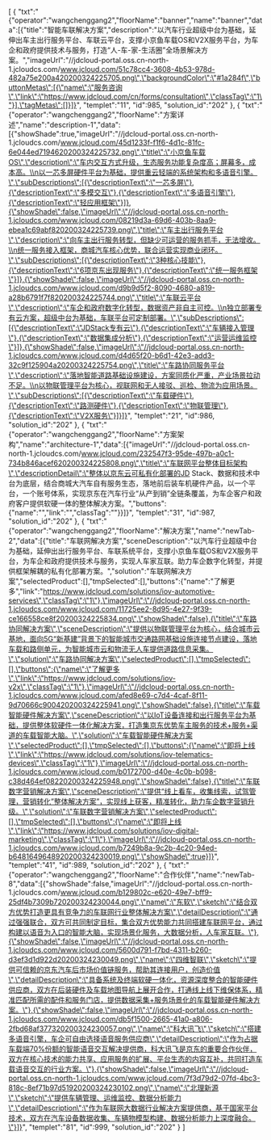 [
	{
		"txt":"{\"operator\":\"wangchenggang2\",\"floorName\":\"banner\",\"name\":\"banner\",\"data\":[{\"title\":\"智能车联解决方案\",\"description\":\"以汽车行业超级中台为基础，延伸出车主出行服务平台、车联云平台，支撑小京鱼车载OS和V2X服务平台，为车企和政府提供技术与服务，打造“人-车-家-生活圈”全场景解决方案。\",\"imageUrl\":\"//jdcloud-portal.oss.cn-north-1.jcloudcs.com/www.jcloud.com/51c78cc4-3608-4b53-978d-482a75e200a420200324225705.png\",\"backgroundColor\":\"#1a284f\",\"buttonMetas\":[{\"name\":\"服务咨询\",\"link\":\"https://www.jdcloud.com/cn/forms/consultation\",\"classTag\":\"1\"}],\"tagMetas\":[]}]}",
		"templet":"11",
		"id":985,
		"solution_id":"202"
	},
	{
		"txt":"{\"operator\":\"wangchenggang2\",\"floorName\":\"方案详述\",\"name\":\"description-1\",\"data\":[{\"showShade\":true,\"imageUrl\":\"//jdcloud-portal.oss.cn-north-1.jcloudcs.com/www.jcloud.com/45d1233f-f1f6-4d1c-81fc-6e044ed7194620200324225732.png\",\"title\":\"小京鱼车载OS\",\"description\":\"车内交互方式升级，生态服务功能复杂度高；屏幕多，成本高。\\n以一芯多屏硬件平台为基础，提供重云轻端的系统架构和多语音引擎。\",\"subDescriptions\":[{\"descriptionText\":\"一芯多屏\"},{\"descriptionText\":\"多模交互\"},{\"descriptionText\":\"多语音引擎\"},{\"descriptionText\":\"轻应用框架\"}]},{\"showShade\":false,\"imageUrl\":\"//jdcloud-portal.oss.cn-north-1.jcloudcs.com/www.jcloud.com/08219d3a-69d6-403b-8aa9-ebea1c69abf820200324225739.png\",\"title\":\"车主出行服务平台\",\"description\":\"向车主出行服务转型，但缺少可运营的服务抓手，无法增收。\\n统一服务接入框架，商城汽车核心优势，联合运营实现商业闭环。\",\"subDescriptions\":[{\"descriptionText\":\"3种核心技能\"},{\"descriptionText\":\"6项京东出现服务\"},{\"descriptionText\":\"统一服务框架\"}]},{\"showShade\":false,\"imageUrl\":\"//jdcloud-portal.oss.cn-north-1.jcloudcs.com/www.jcloud.com/d9b9d5f2-8090-4680-a819-a28b6791f7f820200324225744.png\",\"title\":\"车联云平台\",\"description\":\"车企和政府数字化转型，数据资产非自主可控。\\n独立部署专有云方案，超级中台为基础，车联平台可定制部署。\",\"subDescriptions\":[{\"descriptionText\":\"JDStack专有云\"},{\"descriptionText\":\"车辆接入管理\"},{\"descriptionText\":\"数据集成分析\"},{\"descriptionText\":\"运营运维监控\"}]},{\"showShade\":false,\"imageUrl\":\"//jdcloud-portal.oss.cn-north-1.jcloudcs.com/www.jcloud.com/d4d65f20-b6d1-42e3-add3-32c9f125904a20200324225754.png\",\"title\":\"车路协同服务平台\",\"description\":\"落地智能道路基础设施建设，方案同质化严重，产业场景拉动不足。\\n以物联管理平台为核心，视联网和无人接驳、巡检、物流为应用场景。\",\"subDescriptions\":[{\"descriptionText\":\"车载硬件\"},{\"descriptionText\":\"路测硬件\"},{\"descriptionText\":\"物联管理\"},{\"descriptionText\":\"V2X服务\"}]}]}",
		"templet":"21",
		"id":986,
		"solution_id":"202"
	},
	{
		"txt":"{\"operator\":\"wangchenggang2\",\"floorName\":\"方案架构\",\"name\":\"architecture-1\",\"data\":[{\"imageUrl\":\"//jdcloud-portal.oss.cn-north-1.jcloudcs.com/www.jcloud.com/232547f3-95de-497b-a0c1-734b846acef620200324225808.png\",\"title\":\"车联网平台整体目标架构\",\"descriptionDetail\":\"整体以京东云可私有化部署的JD Stack、数据和技术中台为底层，结合商城大汽车自有服务生态，落地前后装车机硬件产品，以一个平台，一个账号体系，实现京东在汽车行业“从产到销”全链条覆盖，为车企客户和政府客户提供软硬一体的整体解决方案。\",\"buttons\":{\"name\":\"\",\"link\":\"\",\"classTag\":\"\"}}]}",
		"templet":"31",
		"id":987,
		"solution_id":"202"
	},
	{
		"txt":"{\"operator\":\"wangchenggang2\",\"floorName\":\"解决方案\",\"name\":\"newTab-2\",\"data\":[{\"title\":\"车联网解决方案\",\"sceneDescription\":\"以汽车行业超级中台为基础，延伸出出行服务平台、车联系统平台，支撑小京鱼车载OS和V2X服务平台，为车企和政府提供技术与服务，实现人车家互联。助力车企数字化转型，并提供框架解耦的私有化部署方案。\",\"solution\":\"车联网解决方案\",\"selectedProduct\":[],\"tmpSelected\":[],\"buttons\":{\"name\":\"了解更多\",\"link\":\"https://www.jdcloud.com/solutions/iov-automotive-services\",\"classTag\":\"1\"},\"imageUrl\":\"//jdcloud-portal.oss.cn-north-1.jcloudcs.com/www.jcloud.com/11725ee2-8d95-4e27-9f39-ce166558ce8f20200324225834.png\",\"showShade\":false},{\"title\":\"车路协同解决方案\",\"sceneDescription\":\"提供以物联管理平台为核心，结合城市云基地，面向5G“新基建”背景下的智能城市交通路网基础设施连接节点建设，落地车载和路侧单元，为智能城市云和物流无人车提供道路信息采集。\",\"solution\":\"车路协同解决方案\",\"selectedProduct\":[],\"tmpSelected\":[],\"buttons\":{\"name\":\"了解更多\",\"link\":\"https://www.jdcloud.com/solutions/iov-v2x\",\"classTag\":\"1\"},\"imageUrl\":\"//jdcloud-portal.oss.cn-north-1.jcloudcs.com/www.jcloud.com/afed8e69-c7d4-4caf-8f11-9d70666c900420200324225941.png\",\"showShade\":false},{\"title\":\"车载智能硬件解决方案\",\"sceneDescription\":\"以IoT设备连接和出行服务平台为基础，提供整体软硬件一体化解决方案，打造集京东优势车主服务的技术+服务+渠道的车载智能大脑。\",\"solution\":\"车载智能硬件解决方案\",\"selectedProduct\":[],\"tmpSelected\":[],\"buttons\":{\"name\":\"即将上线\",\"link\":\"https://www.jdcloud.com/solutions/iov-telematics-devices\",\"classTag\":\"1\"},\"imageUrl\":\"//jdcloud-portal.oss.cn-north-1.jcloudcs.com/www.jcloud.com/b0172700-d40e-4c0b-b098-c38d464ef08220200324225948.png\",\"showShade\":false},{\"title\":\"车联数字营销解决方案\",\"sceneDescription\":\"提供“线上看车，收集线索，试驾管理，营销转化”整体解决方案”，实现线上获客，精准转化，助力车企数字营销升级。\",\"solution\":\"车联数字营销解决方案\",\"selectedProduct\":[],\"tmpSelected\":[],\"buttons\":{\"name\":\"即将上线\",\"link\":\"https://www.jdcloud.com/solutions/iov-digital-marketing\",\"classTag\":\"1\"},\"imageUrl\":\"//jdcloud-portal.oss.cn-north-1.jcloudcs.com/www.jcloud.com/b7249b8a-9c2b-4c20-94ed-b6481649648920200324230019.png\",\"showShade\":true}]}",
		"templet":"41",
		"id":989,
		"solution_id":"202"
	},
	{
		"txt":"{\"operator\":\"wangchenggang2\",\"floorName\":\"合作伙伴\",\"name\":\"newTab-8\",\"data\":[{\"showShade\":false,\"imageUrl\":\"//jdcloud-portal.oss.cn-north-1.jcloudcs.com/www.jcloud.com/b129802c-e620-49e7-bff9-25df4b7309b720200324230044.png\",\"name\":\"东软\",\"sketch\":\"结合双方优势打造更具有竞争力的车联网行业整体解决方案\",\"detailDescription\":\"通过强强联合，双方可共同制定目标，集合双方优势能力共同搭建车联网平台，通过构建以语音为入口的智能大脑，实现场景化服务，大数据分析，人车家互联。\"},{\"showShade\":false,\"imageUrl\":\"//jdcloud-portal.oss.cn-north-1.jcloudcs.com/www.jcloud.com/5600d791-f7bd-4311-b260-d3ef3d1d922d20200324230049.png\",\"name\":\"四维智联\",\"sketch\":\"提供可信赖的京东汽车后市场价值链服务，帮助其连接用户，创造价值\",\"detailDescription\":\"具备系统及终端软硬一体化，资源深度整合的智能硬件供应商，双方在后装硬件及车载地图导航上展开合作，打通线上线下维保体系，精准匹配所需的配件和服务门店，提供数据采集+服务场景化的车载智能硬件解决方案。\"},{\"showShade\":false,\"imageUrl\":\"//jdcloud-portal.oss.cn-north-1.jcloudcs.com/www.jcloud.com/db5f1500-2665-41a0-a806-2fbd68af377320200324230057.png\",\"name\":\"科大讯飞\",\"sketch\":\"搭建多语音引擎，车企可自由选择语音服务供应商\",\"detailDescription\":\"作为占据车载端70%份额的智能语音交互解决提供商，科大讯飞是京东的重要合作伙伴，双方在核心技术的能力共享、应用服务的扩展、平台生态的内容互补，共同打造车载语音交互的行业方案。\"},{\"showShade\":false,\"imageUrl\":\"//jdcloud-portal.oss.cn-north-1.jcloudcs.com/www.jcloud.com/7f3d79d2-07fd-4bc3-818c-8ef71b97d51920200324230102.png\",\"name\":\"北理新源\",\"sketch\":\"提供车辆管理、运维监控、数据分析能力\",\"detailDescription\":\"作为车联网大数据行业解决方案提供商，基于国家平台技术，双方在汽车设备数据收集、车辆物模型构建、数据分析能力上深度融合。\"}]}",
		"templet":"81",
		"id":999,
		"solution_id":"202"
	}
]